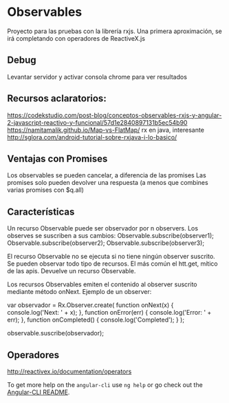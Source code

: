 # Observables
Proyecto para las pruebas con la librería rxjs. Una primera aproximación, se irá completando con operadores de ReactiveX.js 

## Debug
Levantar servidor y activar consola chrome para ver resultados

## Recursos aclaratorios:
https://codekstudio.com/post-blog/conceptos-observables-rxjs-y-angular-2-javascript-reactivo-y-funcional/57d1e2840897131b5ec54b90
https://namitamalik.github.io/Map-vs-FlatMap/
rx en java, interesante 
http://sglora.com/android-tutorial-sobre-rxjava-i-lo-basico/

## Ventajas con Promises
Los observables se pueden cancelar, a diferencia de las promises
Las promises solo pueden devolver una respuesta (a menos que combines varias promises con $q.all)

## Características
Un recurso Observable puede ser observador por n observers. Los observes se suscriben a sus cambios:
Observable.subscribe(observer1);
Observable.subscribe(observer2);
Observable.subscribe(observer3);

El recurso Observable no se ejecuta si no tiene ningún observer suscrito.
Se pueden observar todo tipo de recursos. El más común el htt.get, mítico de las apis. Devuelve un recurso Observable.

Los recursos Observables emiten el contenido al observer suscrito mediante método onNext.
Ejemplo de un observer:

var observador = Rx.Observer.create(
    function onNext(x) { console.log('Next: ' + x); }, 
    function onError(err) { console.log('Error: ' + err); }, 
    function onCompleted() { console.log('Completed'); } 
); 

observable.suscribe(observador);

## Operadores
http://reactivex.io/documentation/operators

To get more help on the `angular-cli` use `ng help` or go check out the [Angular-CLI README](https://github.com/angular/angular-cli/blob/master/README.md).
